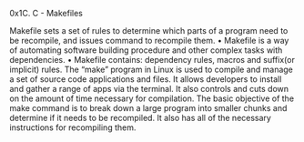 0x1C. C - Makefiles

Makefile sets a set of rules to determine which parts of a program need to be recompile, and issues command to recompile them. • Makefile is a way of automating software building procedure and other complex tasks with dependencies. • Makefile contains: dependency rules, macros and suffix(or implicit) rules. The “make” program in Linux is used to compile and manage a set of source code applications and files. It allows developers to install and gather a range of apps via the terminal. It also controls and cuts down on the amount of time necessary for compilation. The basic objective of the make command is to break down a large program into smaller chunks and determine if it needs to be recompiled. It also has all of the necessary instructions for recompiling them.
